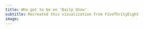 ```yaml
---
title: Who got to be on 'Daily Show'
subtitle: Recreated this vizualization from FiveThrityEight
image:
---
```


